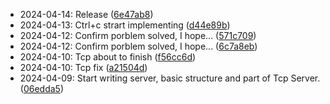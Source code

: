 - 2024-04-14: Release ([6e47ab8](https://github.com/DmytroFlakac/IPK/commit/6e47ab8158e2975f69c38436a2c689003935ea8a))
- 2024-04-13: Ctrl+c strart implementing ([d44e89b](https://github.com/DmytroFlakac/IPK/commit/d44e89b2fe72c2ba86a7fe1ecf7b5026cd1319f1))
- 2024-04-12: Confirm porblem solved, I hope... ([571c709](https://github.com/DmytroFlakac/IPK/commit/571c7098304178e0a90931845e3ea0d5dff6802b))
- 2024-04-12: Confirm porblem solved, I hope... ([6c7a8eb](https://github.com/DmytroFlakac/IPK/commit/6c7a8eb52cff680dd4c33dcb9e3f93687841a212))
- 2024-04-10: Tcp about to finish ([f56cc6d](https://github.com/DmytroFlakac/IPK/commit/f56cc6d6a40daf8712c9666ac9168d4899195f22))
- 2024-04-10: Tcp fix ([a21504d](https://github.com/DmytroFlakac/IPK/commit/a21504d3791634e291657d0ca5186e96a5ec91b9))
- 2024-04-09: Start writing server, basic structure and part of Tcp Server. ([06edda5](https://github.com/DmytroFlakac/IPK/commit/06edda5a1dbee0782c51a5beff210e7b6cb7745d))
